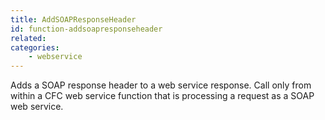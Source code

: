 ```yaml
---
title: AddSOAPResponseHeader
id: function-addsoapresponseheader
related:
categories:
    - webservice
---
```


Adds a SOAP response header to a web service response. Call only from within a CFC web service function that is processing a request as a SOAP web service.